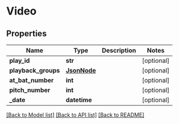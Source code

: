 # Video

## Properties
Name | Type | Description | Notes
------------ | ------------- | ------------- | -------------
**play_id** | **str** |  | [optional] 
**playback_groups** | [**JsonNode**](JsonNode.md) |  | [optional] 
**at_bat_number** | **int** |  | [optional] 
**pitch_number** | **int** |  | [optional] 
**_date** | **datetime** |  | [optional] 

[[Back to Model list]](../README.md#documentation-for-models) [[Back to API list]](../README.md#documentation-for-api-endpoints) [[Back to README]](../README.md)

